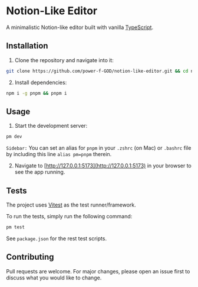 # Notion-Like Editor

A minimalistic Notion-like editor built with vanilla [TypeScript](https://typescriptlang.org/).

## Installation

1. Clone the repository and navigate into it:

```zsh
git clone https://github.com/power-f-GOD/notion-like-editor.git && cd notion-like-editor
```

2. Install dependencies:

```zsh
npm i -g pnpm && pnpm i
```

## Usage

1. Start the development server:

```zsh
pm dev
```

`Sidebar:` You can set an alias for `pnpm` in your `.zshrc` (on Mac) or `.bashrc` file by including this line `alias pm=pnpm` therein.

2. Navigate to [http://127.0.0.1:5173](http://127.0.0.1:5173) in your browser to see the app running.

## Tests

The project uses [Vitest](https://vitest.dev/) as the test runner/framework.

To run the tests, simply run the following command:

```zsh
pm test
```

See `package.json` for the rest test scripts.

## Contributing

Pull requests are welcome. For major changes, please open an issue first to discuss what you would like to change.
